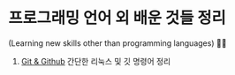 # 프로그래밍 언어 외 배운 것들 정리
(Learning new skills other than programming languages) 🌼🦋

1. [Git & Github](https://github.com/Yejin-Carol/DailyPractice/blob/main/Etc./git.md) 간단한 리눅스 및 깃 명령어 정리
